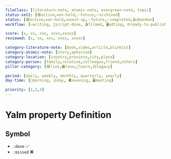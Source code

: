 ```yaml
---
fileClass: [literature-note, atomic-note, evergreen-note, topic]
status-set2: [🟢active,⏸on-hold,✨future,✅archived]
status: [🟢active,⏸on-hold,🔜next-up,✨future,✅completed,🗑️abandon]
workflow: [✍️writing, 📜script-done, 🎬filmed, 🖥️edting, 🌐ready-to-publish]

score: [x, xx, xxx, xxxx,xxxxx]
reviewed: [x, xx, xxx, xxxx, xxxxx]

category-literature-note: [book,video,article,blinkist]
category-atomic-note: [story,aphorism]
category-location: [country,province,city,place]
category-person: [family,relative,colleague,friend,others]
pillar-category: [🟢live,🟠love,🔵learn,🟡legacy]

period: [daily, weekly, monthly, quarterly, yearly]  
day-time: [🌅morning, 🌞day, 🌒evening, 🖥meeting]

priority: [1,2,3] 
---
```

# Yalm property Definition

## Symbol
- `:done` ✅ 
- `:missed` ❌